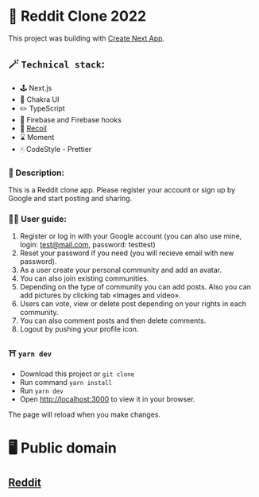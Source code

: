 # :briefcase: Reddit Clone 2022

This project was building with
[Create Next App](https://nextjs.org/docs/api-reference/create-next-app).

## :magic_wand: `Technical stack`:

- :joystick: Next.js
- :art: Chakra UI
- :pencil2: TypeScript
- :file_folder: Firebase and Firebase hooks
- :page_with_curl: [Recoil](https://github.com/facebookexperimental/Recoil)
- :hourglass: Moment
- :mahjong: CodeStyle - Prettier

### :scroll: Description:

This is a Reddit clone app. Please register your account or sign up by Google and start posting and
sharing.

### :astronaut: User guide:

1. Register or log in with your Google account (you can also use mine, login: test@mail.com,
   password: testtest)
2. Reset your password if you need (you will recieve email with new password).
3. As a user create your personal community and add an avatar.
4. You can also join existing communities.
5. Depending on the type of community you can add posts. Also you can add pictures by clicking tab
   «Images and video».
6. Users can vote, view or delete post depending on your rights in each community.
7. You can also comment posts and then delete comments.
8. Logout by pushing your profile icon.

### :shinto_shrine: `yarn dev`

- Download this project or `git clone`
- Run command `yarn install`
- Run `yarn dev`
- Open [http://localhost:3000](http://localhost:3000) to view it in your browser.

The page will reload when you make changes.

# :desktop_computer: Public domain

## [Reddit](https://reddit-2022.vercel.app/)

